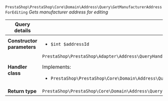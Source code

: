 `PrestaShop\PrestaShop\Core\Domain\Address\Query\GetManufacturerAddressForEditing`
_Gets manufacturer address for editing_

| Query details              |    |
| -------------------------- | -- |
| **Constructor parameters** | <ul> <li>`$int $addressId`</li> </ul> |
| **Handler class**          | `PrestaShop\PrestaShop\Adapter\Address\QueryHandler\GetManufacturerAddressForEditingHandler`  <p> Implements: </p> <ul>  <li>`PrestaShop\PrestaShop\Core\Domain\Address\QueryHandler\GetManufacturerAddressForEditingHandlerInterface`</li>  |
| **Return type** |  `PrestaShop\PrestaShop\Core\Domain\Address\QueryResult\EditableManufacturerAddress`  |
